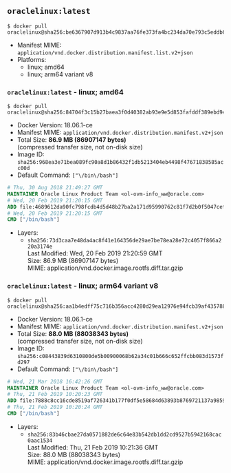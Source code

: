 ## `oraclelinux:latest`

```console
$ docker pull oraclelinux@sha256:be6367907d913b4c9837aa76fe373fa4bc234da70e793c5eddb621f42cd0d4e1
```

-	Manifest MIME: `application/vnd.docker.distribution.manifest.list.v2+json`
-	Platforms:
	-	linux; amd64
	-	linux; arm64 variant v8

### `oraclelinux:latest` - linux; amd64

```console
$ docker pull oraclelinux@sha256:84704f3c15b27baea3f0d40382ab93e9e5d853fafddf389ebd94557b3c7c58b6
```

-	Docker Version: 18.06.1-ce
-	Manifest MIME: `application/vnd.docker.distribution.manifest.v2+json`
-	Total Size: **86.9 MB (86907147 bytes)**  
	(compressed transfer size, not on-disk size)
-	Image ID: `sha256:968ea3e71bea089fc90a8d1b86432f1db5213404eb4498f47671838585acc00d`
-	Default Command: `["\/bin\/bash"]`

```dockerfile
# Thu, 30 Aug 2018 21:49:27 GMT
MAINTAINER Oracle Linux Product Team <ol-ovm-info_ww@oracle.com>
# Wed, 20 Feb 2019 21:20:15 GMT
ADD file:4689612da90fc798fcdb4d5d48b27ba2a171d95990762c81f7d2b0f5047cefd3 in / 
# Wed, 20 Feb 2019 21:20:15 GMT
CMD ["/bin/bash"]
```

-	Layers:
	-	`sha256:73d3caa7e48da4ac8f41e164356de29ae7be78ea28e72c4057f866a220a3174e`  
		Last Modified: Wed, 20 Feb 2019 21:20:59 GMT  
		Size: 86.9 MB (86907147 bytes)  
		MIME: application/vnd.docker.image.rootfs.diff.tar.gzip

### `oraclelinux:latest` - linux; arm64 variant v8

```console
$ docker pull oraclelinux@sha256:aa1b4edff75c716b356acc4280d29ea12976e94fcb39af435788ac70b87b117f
```

-	Docker Version: 18.06.1-ce
-	Manifest MIME: `application/vnd.docker.distribution.manifest.v2+json`
-	Total Size: **88.0 MB (88038343 bytes)**  
	(compressed transfer size, not on-disk size)
-	Image ID: `sha256:c08443839d6310800de5b00900068b62a34c01b666c652ffcbb083d1573fd297`
-	Default Command: `["\/bin\/bash"]`

```dockerfile
# Wed, 21 Mar 2018 16:42:26 GMT
MAINTAINER Oracle Linux Product Team <ol-ovm-info_ww@oracle.com>
# Thu, 21 Feb 2019 10:20:23 GMT
ADD file:7888c8cc16cde8519af726341b177f0df5e58684d63893b8769721137a9859d4 in / 
# Thu, 21 Feb 2019 10:20:24 GMT
CMD ["/bin/bash"]
```

-	Layers:
	-	`sha256:83b46cbae27da0571882de6c64e83b542db1dd2cd9527b5942168cac0aac1534`  
		Last Modified: Thu, 21 Feb 2019 10:21:36 GMT  
		Size: 88.0 MB (88038343 bytes)  
		MIME: application/vnd.docker.image.rootfs.diff.tar.gzip
